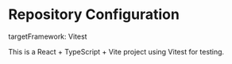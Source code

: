 # Repository Configuration

targetFramework: Vitest

This is a React + TypeScript + Vite project using Vitest for testing.